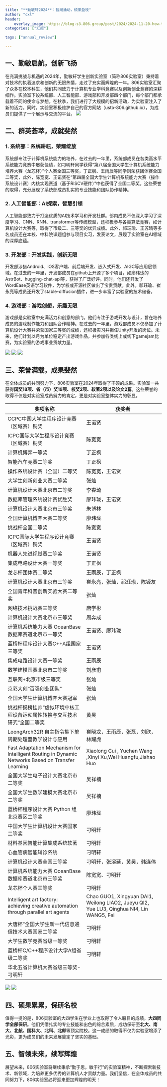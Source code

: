 ```yaml
---
title: "**勤敏轩2024**：智潮涌动，硕果盈枝"
author: "cxl"
header:
    overlay_image: https://blog-s3.806.group/post/2024/2024-11-20-how-to-setup-mc-server-on-linux/banner.png
categories: ["汇报"]

tags: ["annual_review"]

---
```



## 一、**勤敏启航，创新飞扬**

​	在充满挑战与机遇的2024年，勤敏轩学生创新实验室（简称806实验室）秉持着对技术的执着追求和创新的无限热情，走过了充实而辉煌的一年。806实验室汇聚了众多在校本科生，他们共同致力于计算机专业学科竞赛以及创新创业竞赛的深耕细作。实验室下设系统部、人工智能部、游戏部和开发部四个部门，每个部门都承载着不同的使命与梦想。在秋季，我们进行了大规模的招新活动，为实验室注入了新的活力。同时，实验室积极维护自己的官方网站（ustb-806.github.io），为成员们提供了一个展示与交流的平台。
![](https://blog-s3.806.group/static/806_2.jpg)
## 二、**群英荟萃，成就斐然**

### 1.  **系统部：系统耕耘，荣耀绽放**

​	系统部专注于计算机系统能力的培养，在过去的一年里，系统部成员在各类高水平系统能力竞赛中屡获佳绩，如刁明轩同学获得“第八届全国大学生计算机系统能力培养大赛（龙芯杯）”个人赛全国三等奖，丁正枫、王雨辰等同学则荣获团体赛全国二等奖，此外，陈宽宽、王诺贤在“第四届全国大学生计算机系统能力大赛（操作系统设计赛）内核实现赛道（基于RISCV硬件）”中也获得了全国二等奖。这些荣誉的取得，充分展现了系统部成员扎实的专业技能和团队协作精神。

### 2.  **人工智能部：AI探索，智慧引领**

​	人工智能部致力于打造优质的AI技术学习和开发社群。部内成员不仅深入学习了深度学习、CNN、RNN、transformer等传统模型，还积极参与各类算法竞赛，如计算机设计大赛等，取得了市级二、三等奖的优异成绩。此外，祁珏瑜、王苏晴等多名成员还在本校、中科院课题组参与项目实习，发表论文，展现了实验室在AI领域的深厚底蕴。

### 3.  **开发部：开发实践，创新无限**

​	开发部涉猎Android、iOS客户端、前后端开发、嵌入式开发、AIGC等应用层领域。在过去的一年里，开发部成员在github上开源了多个项目，如廖玮珑的AstrBot、hugging-chat-api等，获得了广泛好评。同时，他们还开发了WordEase英语学习软件，为学校或开源社区做出了宝贵贡献。此外，祁珏瑜、崔永亮等成员还开发了stable-diffusion插件，进一步丰富了实验室的技术储备。

### 4.  **游戏部：游戏创想，乐趣无限**

​	游戏部是实验室中充满活力和创意的部门。他们专注于游戏开发与设计，旨在培养成员的游戏制作能力和团队合作精神。在过去的一年里，游戏部成员不仅参加了计算机设计大赛并荣获国家三等奖的成绩，还积极实习并担任Unity开发的岗位。未来，他们计划以月为单位稳定产出游戏作品，并参加各类线上或线下gamejam比赛，为实验室的游戏事业贡献力量。

![](https://blog-s3.806.group/post/2024/2024-10-02-lxb/02.jpg)
![](https://blog-s3.806.group/post/2024/2024-10-02-lxb/03.jpg)
![](https://blog-s3.806.group/post/2024/2024-10-02-os-competition/2.jpg)

## 三、**荣誉满载，成果斐然**

​	在全体成员的共同努力下，806实验室在2024年取得了丰硕的成果。实验室一共获得**国奖18项、省（市）奖19项、校奖2项、软著2项以及论文2篇**。这些荣誉的取得不仅是对实验室成员努力的肯定，更是对实验室整体实力的彰显。


| 奖项名称                                                     | 获奖者                                                       |
| ------------------------------------------------------------ | ------------------------------------------------------------ |
| CCPC中国大学生程序设计竞赛（区域赛）铜奖                     | 王诺贤                                                       |
| ICPC国际大学生程序设计竞赛（区域赛）铜奖                     | 陈宽宽                                                       |
| 计算机博弈一等奖                                             | 丁正枫                                                       |
| 智能汽车竞赛二等奖                                           | 丁正枫                                                       |
| 操作系统设计赛（全国）二等奖                                 | 陈宽宽，王诺贤                                               |
| 大学生创新创业大赛二等奖                                     | 张灿                                                         |
| 计算机设计大赛北京市二等奖                                   | 李睿琦                                                       |
| 数据库管理系统设计赛优胜奖                                   | 廖玮珑，王诺贤                                               |
| 计算机设计大赛北京市三等奖                                   | 朱博林                                                       |
| 全国计算机博弈大赛二等奖                                     | 廖玮珑                                                       |
| 挑战杯全国二等奖                                             | 陈宽宽                                                       |
| ICPC国际大学生程序设计竞赛（区域赛）铜奖                     | 王诺贤                                                       |
| 机器人先进视觉赛二等奖                                       | 王诺贤                                                       |
| 集成电路设计大赛一等奖                                       | 丁正枫                                                       |
| 龙芯杯团体赛二等奖                                           | 王雨辰，丁正枫                                               |
| 计算机设计大赛北京市三等奖                                   | 崔永亮，张灿，祁珏瑜，陈铎友                                 |
| 全国青年科普创新实验大赛二等奖                               | 张灿                                                         |
| 网络技术挑战赛三等奖                                         | 唐学彬                                                       |
| 计算机设计大赛北京市三等奖                                   | 周奔成                                                       |
| 计算机系统能力大赛 OceanBase 数据库赛道北京市一等奖          | 王诺贤、廖玮珑                                               |
| 蓝桥杯程序设计大赛C++A组国家三等奖                           | 王诺贤                                                       |
| 集成电路设计大赛一等奖                                       | 王雨辰                                                       |
| 数学建模国赛北京市二等奖                                     | 刘彦甫                                                       |
| 互联网+北京市级三等奖                                        | 张灿                                                         |
| 京彩大创“百强创业团队”                                       | 张灿                                                         |
| 全国大学生计算机博弈大赛冠军                                 | 张灿                                                         |
| 挑战杯揭榜挂帅“虚拟环境中核工程设备运动属性转换与交互技术研究“全国二等奖 | 黄昊                                                         |
| LoongArch32R 自主指令集下单周期处理器教学设计与应用          | 崔晓龙，王雨辰，张磊，刘欣，林耀虎                           |
| Fast Adaptation Mechanism for Intelligent Routing in Dynamic Networks Based on Transfer Learning | Xiaolong Cui , Yuchen Wang ,Xinyi Xu,Wei Huangfu,Jiahao Huo  |
| 全国大学生电子设计大赛北京市二等奖                           | 吴祥楠                                                       |
| 全国大学生数学建模大赛北京市二等奖                           | 吴祥楠                                                       |
| 蓝桥杯程序设计大赛 Python 组北京赛区二等奖                   | 廖玮珑                                                       |
| 中国大学生计算机设计大赛国家二等奖                           | 刁明轩                                                       |
| 材料基因智能计算集成系统软著                                 | 刁明轩                                                       |
| 心血管病智能辅诊系统                                         | 刁明轩                                                       |
| 计算机设计大赛全国三等奖                                     | 刁明轩，张溪延，黄昊，韩连伟                                 |
| 计算机系统能力大赛 OceanBase 数据库赛道北京市三等奖          | 陈宽宽、刁明轩                                               |
| 龙芯杯个人赛三等奖                                           | 刁明轩                                                       |
| Intelligent art factory: achieving creative automation through parallel art agents | Chao GUO1, Xingyuan DAI1, Weilong LIAO2, Jueyu QI2, Yue LU3, Qinghua NI4, Lin WANG5, Fei |
| 大唐杯”全国大学生新一代信息通信技术大赛国家二等奖            | 刁明轩                                                       |
| 大学生数学竞赛省级一等奖                                     | 刁明轩                                                       |
| 蓝桥杯C/C++程序设计大学A组省级二等奖                         | 刁明轩                                                       |
| 华北五省计算机大赛省级三等奖-刁明轩                          |                                                              |

![](https://blog-s3.806.group/post/2024/2024-12-10-annual-review/competition1.jpg)
![](https://blog-s3.806.group/post/2024/2024-12-10-annual-review/competition2.jpg)

## 四、**硕果累累，保研名校**

​	值得一提的是，806实验室的大四学生在学业上也取得了令人瞩目的成绩，**大四同学全部保研**。他们凭借扎实的专业技能和出色的综合素质，成功保研至**北大、南大、北航、国科大、北科、北邮**等顶尖院校。这一成绩的取得不仅为实验室增添了光彩，更为成员们的未来发展奠定了坚实的基础。

## 五、**智领未来，续写辉煌**

​	展望未来，806实验室将继续秉承“勤于思，敏于行”的实验室精神，不断探索新技术、新领域，为培养更多优秀的计算机人才贡献力量。我们坚信，在全体成员的共同努力下，806实验室必将迎来更加辉煌的明天！